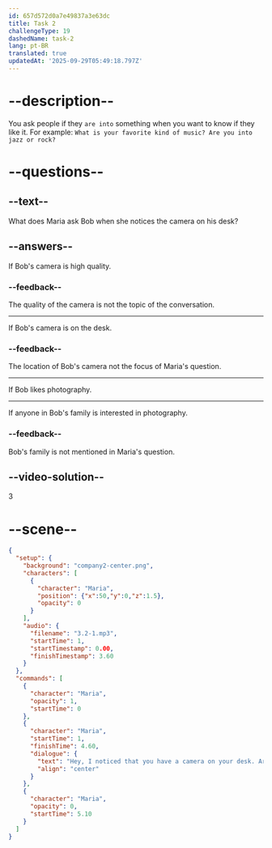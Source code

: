 ```yaml
---
id: 657d572d0a7e49837a3e63dc
title: Task 2
challengeType: 19
dashedName: task-2
lang: pt-BR
translated: true
updatedAt: '2025-09-29T05:49:18.797Z'
---
```


<!-- (Audio) Maria: Hey, I noticed that you have a camera on your desk. Are you into photography? -->

# --description--

You ask people if they `are into` something when you want to know if they like it. For example: `What is your favorite kind of music? Are you into jazz or rock?`

# --questions--

## --text--

What does Maria ask Bob when she notices the camera on his desk?

## --answers--

If Bob's camera is high quality.

### --feedback--

The quality of the camera is not the topic of the conversation.

---

If Bob's camera is on the desk.

### --feedback--

The location of Bob's camera not the focus of Maria's question.

---

If Bob likes photography.

---

If anyone in Bob's family is interested in photography.

### --feedback--

Bob's family is not mentioned in Maria's question.

## --video-solution--

3

# --scene--

```json
{
  "setup": {
    "background": "company2-center.png",
    "characters": [
      {
        "character": "Maria",
        "position": {"x":50,"y":0,"z":1.5},
        "opacity": 0
      }
    ],
    "audio": {
      "filename": "3.2-1.mp3",
      "startTime": 1,
      "startTimestamp": 0.00,
      "finishTimestamp": 3.60
    }
  },
  "commands": [
    {
      "character": "Maria",
      "opacity": 1,
      "startTime": 0
    },
    {
      "character": "Maria",
      "startTime": 1,
      "finishTime": 4.60,
      "dialogue": {
        "text": "Hey, I noticed that you have a camera on your desk. Are you into photography?",
        "align": "center"
      }
    },
    {
      "character": "Maria",
      "opacity": 0,
      "startTime": 5.10
    }
  ]
}
```
